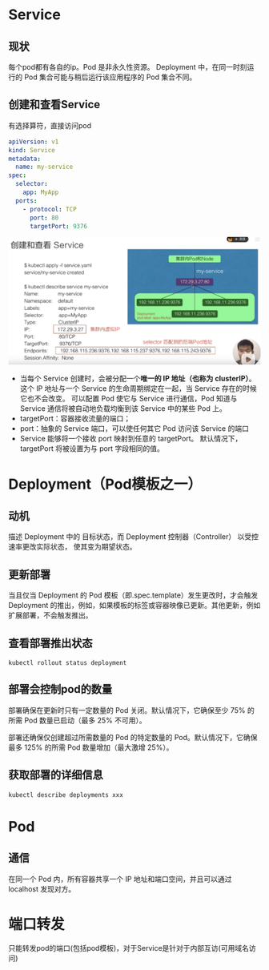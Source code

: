 # Service
## 现状
每个pod都有各自的ip。Pod 是非永久性资源。
Deployment 中，在同一时刻运行的 Pod 集合可能与稍后运行该应用程序的 Pod 集合不同。
## 创建和查看Service
有选择算符，直接访问pod
```yaml
apiVersion: v1
kind: Service
metadata:
  name: my-service
spec:
  selector:
    app: MyApp
  ports:
    - protocol: TCP
      port: 80
      targetPort: 9376
```
![](service1.png)
* 当每个 Service 创建时，会被分配一个**唯一的 IP 地址（也称为 clusterIP）**。 这个 IP 地址与一个 Service 的生命周期绑定在一起，当 Service 存在的时候它也不会改变。 可以配置 Pod 使它与 Service 进行通信，Pod 知道与 Service 通信将被自动地负载均衡到该 Service 中的某些 Pod 上。
* targetPort：容器接收流量的端口；
* port：抽象的 Service 端口，可以使任何其它 Pod 访问该 Service 的端口
* Service 能够将一个接收 port 映射到任意的 targetPort。 默认情况下，targetPort 将被设置为与 port 字段相同的值。
# Deployment（Pod模板之一）
## 动机
描述 Deployment 中的 目标状态，而 Deployment 控制器（Controller） 以受控速率更改实际状态， 使其变为期望状态。
## 更新部署
当且仅当 Deployment 的 Pod 模板（即.spec.template）发生更改时，才会触发 Deployment 的推出，例如，如果模板的标签或容器映像已更新。其他更新，例如扩展部署，不会触发推出。
## 查看部署推出状态
```
kubectl rollout status deployment
```
## 部署会控制pod的数量
部署确保在更新时只有一定数量的 Pod 关闭。默认情况下，它确保至少 75% 的所需 Pod 数量已启动（最多 25% 不可用）。

部署还确保仅创建超过所需数量的 Pod 的特定数量的 Pod。默认情况下，它确保最多 125% 的所需 Pod 数量增加（最大激增 25%）。
## 获取部署的详细信息
```
kubectl describe deployments xxx
```
# Pod
## 通信
在同一个 Pod 内，所有容器共享一个 IP 地址和端口空间，并且可以通过 localhost 发现对方。
# 端口转发
只能转发pod的端口(包括pod模板)，对于Service是针对于内部互访(可用域名访问)
